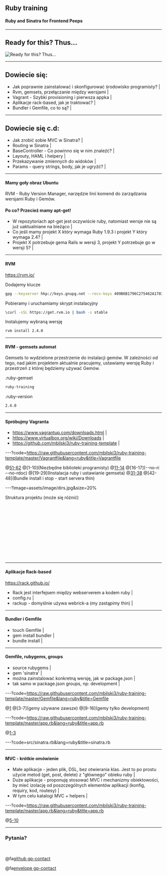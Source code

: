 ## Ruby training

#### Ruby and Sinatra for Frontend Peeps

---

## Ready for this? Thus...

![](https://ljdchost.com/OpJjQlm.gif "Ready for this? Thus...")

---

## Dowiecie się:

- Jak poprawnie zainstalować i skonfigurować środowisko programisty? |
- Rvm, gemsets, przełączanie między wersjami |
- Vagrant - Szybki provisioning i pierwsza appka |
- Aplikacje rack-based, jak je traktować? |
- Bundler i Gemfile, co to są? |

---

## Dowiecie się c.d:

- Jak zrobić sobie MVC w Sinatra? |
- Routing w Sinatra |
- BaseController - Co powinno się w nim znaleźć? |
- Layouty, HAML i helpery |
- Przekazywanie zmiennych do widoków |
- Params - query strings, body, jak je ugryźć? |

---

#### Mamy goły obraz Ubuntu

RVM - Ruby Version Manager, narzędzie linii komend do zarządzania wersjami Ruby i Gemów.

#### Po co? Przecież mamy apt-get!

- W repozytoriach apt-get jest oczywiście ruby, natomiast wersje nie są już uaktualniane na bieżąco |
- Co jeśli mamy projekt X który wymaga Ruby 1.9.3 i projekt Y który wymaga 2.4? |
- Projekt X potrzebuje gema Rails w wersji 3, projekt Y potrzebuje go w wersji 5? |

---

#### RVM

https://rvm.io/

Dodajemy klucze
```bash
gpg --keyserver hkp://keys.gnupg.net --recv-keys 409B6B1796C275462A1703113804BB82D39DC0E3 7D2BAF1CF37B13E2069D6956105BD0E739499BDB
```

Pobieramy i uruchamiamy skrypt instalacyjny
```bash
\curl -sSL https://get.rvm.io | bash -s stable
```

Instalujemy wybraną wersję
```bash
rvm install 2.4.0
```

---

#### RVM - gemsets automat

Gemsets to wydzielone przestrzenie do instalacji gemów. W zależności od tego, nad jakim projektem aktualnie pracujemy, ustawiamy wersję Ruby i przestrzeń z której będziemy używać Gemów.

.ruby-gemset
```bash
ruby-training
```

.ruby-version
```bash
2.4.0
```

---

#### Spróbujmy Vagranta

- https://www.vagrantup.com/downloads.html |
- https://www.virtualbox.org/wiki/Downloads |
- https://github.com/mbilski3/ruby-training-template |

---?code=https://raw.githubusercontent.com/mbilski3/ruby-training-template/master/Vagrantfile&lang=ruby&title=Vagrantfile

@[51-62](Konfiguracja)
@[1-10](Niezbędne biblioteki programisty)
@[11-14](RVM)
@[16-17](--no-ri --no-rdoc)
@[19-29](Instalacja ruby i ustawianie gemseta)
@[31-38](Gemy)
@[42-48](Bundle install i stop - start servera thin)

---?image=assets/image/dirs.jpg&size=20%

Struktura projektu (może się różnić)
<br>
<br>
<br>
<br>
<br>
<br>
<br>
<br>
<br>
<br>
<br>
<br>

---

#### Aplikacje Rack-based

https://rack.github.io/

- Rack jest interfejsem między webserverem a kodem ruby |
- config.ru |
- rackup - domyślnie używa webrick-a (my zastąpimy thin) |

---

#### Bundler i Gemfile

- touch Gemfile |
- gem install bundler |
- bundle install |

---

#### Gemfile, rubygems, groups

- source rubygems |
- gem 'sinatra' |
- można zainstalować konkretną wersję, jak w package.json |
- tak samo w package.json groups, np: development |

---?code=https://raw.githubusercontent.com/mbilski3/ruby-training-template/master/Gemfile&lang=ruby&title=Gemfile

@[1](source)
@[3-7](gemy używane zawsze)
@[9-16](gemy tylko development)

---?code=https://raw.githubusercontent.com/mbilski3/ruby-training-template/master/app.rb&lang=ruby&title=app.rb

@[1-3](bundler)

---?code=src/sinatra.rb&lang=ruby&title=sinatra.rb

---

#### MVC - krótkie omówienie

- Małe aplikacje - jeden plik, DSL, bez otwierania klas. Jest to po prostu użycie metod (get, post, delete) z "głównego" obieku ruby |
- Duże aplikacje - proponuję stosować MVC i mechanizmy obiektowości, by mieć izolację od poszczególnych elementów aplikacji (konfig, requiry, kod, routesy) |
- W tym celu katalogi MVC + helpers |

---?code=https://raw.githubusercontent.com/mbilski3/ruby-training-template/master/app.rb&lang=ruby&title=app.rb

@[5-10](require)

---

### Pytania?

<br>

@fa[github gp-contact](mbilski3)

@fa[envelope gp-contact](mbilski3@gmail.com)
